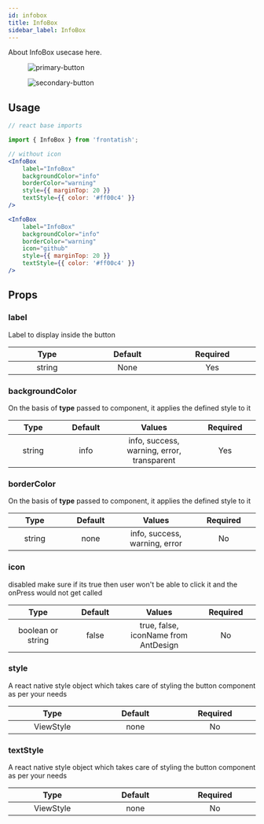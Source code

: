 ```yaml
---
id: infobox
title: InfoBox
sidebar_label: InfoBox
---
```


About InfoBox usecase here.

<div className="image-horizontal-preview">
    <figure>
      <img src="/frontatish/img/button-light.png" alt="primary-button" />
    </figure>
    <figure>
      <img src="/frontatish/img/button-dark.png" alt="secondary-button" />
    </figure>
</div>

## Usage

```jsx
// react base imports

import { InfoBox } from 'frontatish';

// without icon
<InfoBox
    label="InfoBox"
    backgroundColor="info"
    borderColor="warning"
    style={{ marginTop: 20 }}
    textStyle={{ color: '#ff00c4' }}
/>

<InfoBox
    label="InfoBox"
    backgroundColor="info"
    borderColor="warning"
    icon="github"
    style={{ marginTop: 20 }}
    textStyle={{ color: '#ff00c4' }}
/>
```

## Props

### label

Label to display inside the button

|           Type            |         Default         |        Required        |
| :-----------------------: | :---------------------: | :--------------------: |
| string <img width="500"/> | None <img width="500"/> | Yes <img width="500"/> |

### backgroundColor

On the basis of **type** passed to component, it applies the defined style to it

|           Type            |            Default             |                 Values                  |       Required        |
| :-----------------------: | :----------------------------: | :-------------------------------------: | :-------------------: |
| string <img width="500"/> | info <img width="500"/> | info, success, warning, error, transparent <img width="500"/> | Yes <img width="500"/> |

### borderColor

On the basis of **type** passed to component, it applies the defined style to it

|           Type            |            Default             |                 Values                  |       Required        |
| :-----------------------: | :----------------------------: | :-------------------------------------: | :-------------------: |
| string <img width="500"/> | none <img width="500"/> | info, success, warning, error <img width="500"/> | No <img width="500"/> |

### icon

disabled make sure if its true then user won't be able to click it and the onPress would not get called

|            Type            |              Default            |                    Values                   |     Required        |
| :------------------------: | :-----------------------------: | :-----------------------------------------: | :-----------------: |
| boolean or string <img width="500"/> | false <img width="500"/> | true, false, iconName from AntDesign  <img width="500"/>     |No <img width="500"/> |

### style

A react native style object which takes care of styling the button component as per your needs

|             Type             |         Default         |       Required        |
| :--------------------------: | :---------------------: | :-------------------: |
| ViewStyle <img width="500"/> | none <img width="500"/> | No <img width="500"/> |

### textStyle

A react native style object which takes care of styling the button component as per your needs

|             Type             |         Default         |       Required        |
| :--------------------------: | :---------------------: | :-------------------: |
| ViewStyle <img width="500"/> | none <img width="500"/> | No <img width="500"/> |
